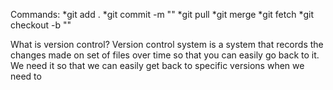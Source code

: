 Commands: *git add .
          *git commit -m ""
          *git pull
          *git merge
          *git fetch
          *git checkout -b ""

What is version control?
 Version control system is a system that records the changes made on set of files over time so that you can easily go back to it.
 We need it so that we can easily get back to specific versions when we need to